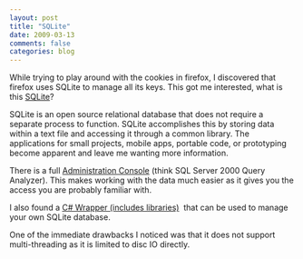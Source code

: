 ```yaml
---
layout: post
title: "SQLite"
date: 2009-03-13
comments: false
categories: blog
---
```


While trying to play around with the cookies in firefox, I discovered that firefox uses SQLite to manage all its keys. This got me interested, what is this [SQLite](http://www.sqlite.org/)?

SQLite is an open source relational database that does not require a separate process to function. SQLite accomplishes this by storing data within a text file and accessing it through a common library. The applications for small projects, mobile apps, portable code, or prototyping become apparent and leave me wanting more information.

There is a full [Administration Console](http://sqliteadmin.orbmu2k.de/) (think SQL Server 2000 Query Analyzer). This makes working with the data much easier as it gives you the access you are probably familiar with.

I also found a [C# Wrapper (includes libraries)](http://sqlite.phxsoftware.com/)&#160; that can be used to manage your own SQLite database.

One of the immediate drawbacks I noticed was that it does not support multi-threading as it is limited to disc IO directly.
